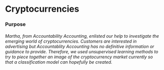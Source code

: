 # Cryptocurrencies
### Purpose
###### Martha, from Accountability Accounting, enlisted our help to investigate the emerging world of cryptocurrencies. Customers are interested in advertising but Accountablity Accounting has no definitive information or guidance to provide. Therefore, we used unsupervised learning methods to try to piece together an image of the cryptocurrency market currently so that a classification model can hopefully be created.
